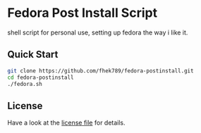 # Fedora Post Install Script

shell script for personal use, setting up fedora the way i like it.

## Quick Start
```bash
git clone https://github.com/fhek789/fedora-postinstall.git
cd fedora-postinstall
./fedora.sh
```

## License
Have a look at the [license file](./LICENSE) for details.
